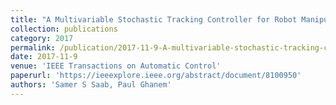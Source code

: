 ```yaml
---
title: "A Multivariable Stochastic Tracking Controller for Robot Manipulators Without Joint Velocities"
collection: publications
category: 2017
permalink: /publication/2017-11-9-A-multivariable-stochastic-tracking-controller-for-robot-manipulators-without-joint-velocities
date: 2017-11-9
venue: 'IEEE Transactions on Automatic Control'
paperurl: 'https://ieeexplore.ieee.org/abstract/document/8100950'
authors: 'Samer S Saab, Paul Ghanem'
---
```


